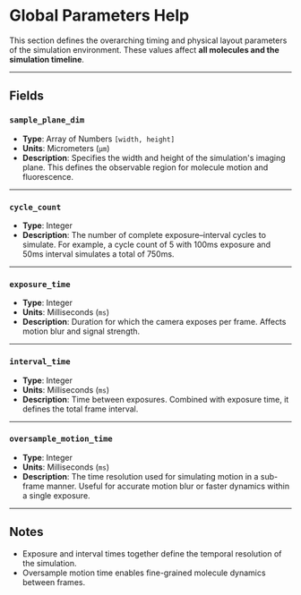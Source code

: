 # Global Parameters Help

This section defines the overarching timing and physical layout parameters of the simulation environment. These values affect **all molecules and the simulation timeline**.

---

## Fields

### `sample_plane_dim`
- **Type**: Array of Numbers `[width, height]`
- **Units**: Micrometers (`μm`)
- **Description**: Specifies the width and height of the simulation's imaging plane. This defines the observable region for molecule motion and fluorescence.

---

### `cycle_count`
- **Type**: Integer
- **Description**: The number of complete exposure–interval cycles to simulate. For example, a cycle count of 5 with 100ms exposure and 50ms interval simulates a total of 750ms.

---

### `exposure_time`
- **Type**: Integer
- **Units**: Milliseconds (`ms`)
- **Description**: Duration for which the camera exposes per frame. Affects motion blur and signal strength.

---

### `interval_time`
- **Type**: Integer
- **Units**: Milliseconds (`ms`)
- **Description**: Time between exposures. Combined with exposure time, it defines the total frame interval.

---

### `oversample_motion_time`
- **Type**: Integer
- **Units**: Milliseconds (`ms`)
- **Description**: The time resolution used for simulating motion in a sub-frame manner. Useful for accurate motion blur or faster dynamics within a single exposure.

---

## Notes

- Exposure and interval times together define the temporal resolution of the simulation.
- Oversample motion time enables fine-grained molecule dynamics between frames.

